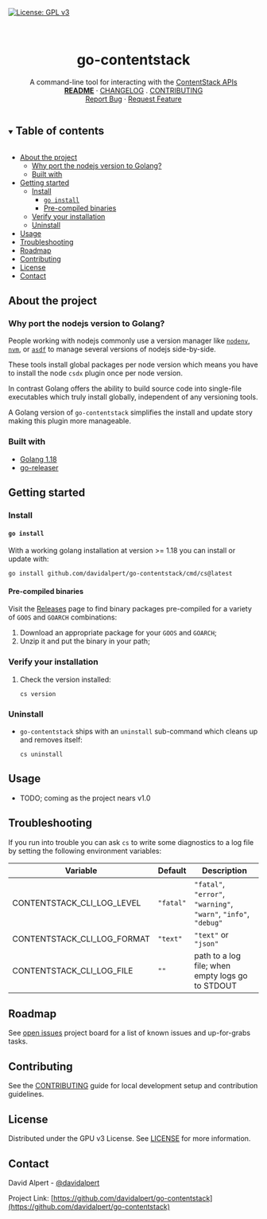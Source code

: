 <!-- PROJECT SHIELDS -->
<!--
*** https://www.markdownguide.org/basic-syntax/#reference-style-links
-->
<!-- vale Google.Acronyms = NO -->
[![License: GPL v3][license-shield]][license-url]
<!-- vale Google.Acronyms = YES -->

<!-- [![Issues][issues-shield]][issues-url] -->
<!-- [![Forks][forks-shield]][forks-url] -->
<!-- ![GitHub Contributors][contributors-shield] -->
<!-- ![GitHub Contributors Image][contributors-image-url] -->

<!-- PROJECT LOGO -->
<br />
<!-- vale Google.Headings = NO -->
<h1 align="center">go-contentstack</h1>
<!-- vale Google.Headings = YES -->

<p align="center">
  A command-line tool for interacting with the <a href="https://www.contentstack.com/docs/developers/">ContentStack APIs</a>
  <br />
  <a href="./README.md"><strong>README</strong></a>
  ·
  <a href="./CHANGELOG.md">CHANGELOG</a>
  .
  <a href="./CONTRIBUTING.md">CONTRIBUTING</a>
  <br />
  <a href="https://github.com/davidalpert/go-contentstack/issues">Report Bug</a>
  ·
  <a href="https://github.com/davidalpert/go-contentstack/issues">Request Feature</a>
</p>

<details open="open">
  <summary><h2 style="display: inline-block">Table of contents</h2></summary>

- [About the project](#about-the-project)
  - [Why port the nodejs version to Golang?](#why-port-the-nodejs-version-to-golang)
  - [Built with](#built-with)
- [Getting started](#getting-started)
  - [Install](#install)
    - [`go install`](#go-install)
    - [Pre-compiled binaries](#pre-compiled-binaries)
  - [Verify your installation](#verify-your-installation)
  - [Uninstall](#uninstall)
- [Usage](#usage)
- [Troubleshooting](#troubleshooting)
- [Roadmap](#roadmap)
- [Contributing](#contributing)
- [License](#license)
- [Contact](#contact)

</details>

<!-- ABOUT THE PROJECT -->
## About the project

### Why port the nodejs version to Golang?

People working with nodejs commonly use a version manager like [`nodenv`](https://github.com/nodenv/nodenv), [`nvm`](https://github.com/nvm-sh/nvm), or [`asdf`](https://asdf-vm.com/) to manage several versions of nodejs side-by-side.

These tools install global packages per node version which means you have to install the node `csdx` plugin once per node version.

In contrast Golang offers the ability to build source code into single-file executables which truly install globally, independent of any versioning tools.

A Golang version of `go-contentstack` simplifies the install and update story making this plugin more manageable.

### Built with

* [Golang 1.18](https://golang.org/)
* [go-releaser](https://goreleaser.com/)

<!-- GETTING STARTED -->
## Getting started

### Install

#### `go install`

With a working golang installation at version >= 1.18 you can install or update with:

```
go install github.com/davidalpert/go-contentstack/cmd/cs@latest
```

#### Pre-compiled binaries

Visit the [Releases](https://github.com/davidalpert/go-contentstack/releases) page to find binary packages pre-compiled for a variety of `GOOS` and `GOARCH` combinations:
1. Download an appropriate package for your `GOOS` and `GOARCH`;
1. Unzip it and put the binary in your path;

### Verify your installation

1. Check the version installed:
    ```
    cs version
    ```

### Uninstall

- `go-contentstack` ships with an `uninstall` sub-command which cleans up and removes itself:

    ```
    cs uninstall
    ```

<!-- USAGE EXAMPLES -->
## Usage

- TODO; coming as the project nears v1.0

<!-- Troubleshooting -->
## Troubleshooting

If you run into trouble you can ask `cs` to write some diagnostics to a log file by setting the following environment variables:

| Variable                    | Default   | Description                                                      |
|-----------------------------| --------- | ---------------------------------------------------------------- |
| CONTENTSTACK_CLI_LOG_LEVEL  | `"fatal"` | `"fatal"`, `"error"`, `"warning"`, `"warn"`, `"info"`, `"debug"` |
| CONTENTSTACK_CLI_LOG_FORMAT | `"text"`  | `"text"` or `"json"`                                             |
| CONTENTSTACK_CLI_LOG_FILE   | `""`      | path to a log file; when empty logs go to STDOUT                 |

<!-- ROADMAP -->
## Roadmap

<!-- vale Google.Parens = NO -->
See [open issues](https://github.com/davidalpert/go-contentstack/issues) project board for a list of known issues and up-for-grabs tasks.
<!-- vale Google.Parens = YES -->

## Contributing

See the [CONTRIBUTING](CONTRIBUTING.md) guide for local development setup and contribution guidelines.

<!-- LICENSE -->
## License

Distributed under the GPU v3 License. See [LICENSE](LICENSE) for more information.

<!-- CONTACT -->
## Contact

David Alpert - [@davidalpert](https://twitter.com/davidalpert)

Project Link: [https://github.com/davidalpert/go-contentstack](https://github.com/davidalpert/go-contentstack)

<!-- MARKDOWN LINKS & IMAGES -->
<!-- https://www.markdownguide.org/basic-syntax/#reference-style-links -->
[contributors-shield]: https://img.shields.io/github/contributors/davidalpert/go-contentstack
[contributors-image-url]: https://contrib.rocks/image?repo=davidalpert/go-contentstack
[forks-shield]: https://img.shields.io/github/forks/davidalpert/go-contentstack
[forks-url]: https://github.com/davidalpert/go-contentstack/network/members
[issues-shield]: https://img.shields.io/github/issues/davidalpert/go-contentstack
[issues-url]: https://github.com/davidalpert/go-contentstack/issues
[license-shield]: https://img.shields.io/badge/License-GPLv3-blue.svg
[license-url]: https://www.gnu.org/licenses/gpl-3.0

